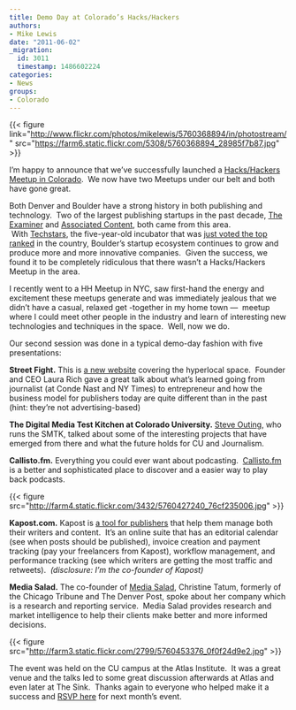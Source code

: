 ```yaml
---
title: Demo Day at Colorado’s Hacks/Hackers
authors:
- Mike Lewis
date: "2011-06-02"
_migration:
  id: 3011
  timestamp: 1486602224
categories:
- News
groups:
- Colorado
---
```


{{< figure link="http://www.flickr.com/photos/mikelewis/5760368894/in/photostream/" src="https://farm6.static.flickr.com/5308/5760368894_28985f7b87.jpg" >}}

I&#8217;m happy to announce that we&#8217;ve successfully launched a [Hacks/Hackers Meetup in Colorado][1].  We now have two Meetups under our belt and both have gone great.

Both Denver and Boulder have a strong history in both publishing and technology.  Two of the largest publishing startups in the past decade, [The Examiner][2] and [Associated Content][3], both came from this area.  With [Techstars][4], the five-year-old incubator that was [just voted the top ranked][5] in the country, Boulder’s startup ecosystem continues to grow and produce more and more innovative companies.  Given the success, we found it to be completely ridiculous that there wasn’t a Hacks/Hackers Meetup in the area.

I recently went to a HH Meetup in NYC, saw first-hand the energy and excitement these meetups generate and was immediately jealous that we didn’t have a casual, relaxed get -together in my home town —  meetup where I could meet other people in the industry and learn of interesting new technologies and techniques in the space.  Well, now we do.

Our second session was done in a typical demo-day fashion with five presentations:

**Street Fight.** This is [a new website][6] covering the hyperlocal space.  Founder and CEO Laura Rich gave a great talk about what&#8217;s learned going from journalist (at Conde Nast and NY Times) to entrepreneur and how the business model for publishers today are quite different than in the past (hint: they&#8217;re not advertising-based)

**The Digital Media Test Kitchen at Colorado University.** [Steve Outing][7], who runs the SMTK, talked about some of the interesting projects that have emerged from there and what the future holds for CU and Journalism.

**Callisto.fm.** Everything you could ever want about podcasting.  [Callisto.fm][8] is a better and sophisticated place to discover and a easier way to play back podcasts.

{{< figure src="http://farm4.static.flickr.com/3432/5760427240_76cf235006.jpg" >}}

**Kapost.com.** Kapost is [a tool for publishers][9] that help them manage both their writers and content.  It&#8217;s an online suite that has an editorial calendar (see when posts should be published), invoice creation and payment tracking (pay your freelancers from Kapost), workflow management, and performance tracking (see which writers are getting the most traffic and retweets).  _(disclosure: I&#8217;m the co-founder of Kapost)_

**Media Salad.** The co-founder of [Media Salad][10], Christine Tatum, formerly of the Chicago Tribune and The Denver Post, spoke about her company which is a research and reporting service.  Media Salad provides research and market intelligence to help their clients make better and more informed decisions.

{{< figure src="http://farm3.static.flickr.com/2799/5760453376_0f0f24d9e2.jpg" >}}

The event was held on the CU campus at the Atlas Institute.  It was a great venue and the talks led to some great discussion afterwards at Atlas and even later at The Sink.  Thanks again to everyone who helped make it a success and [RSVP here][11] for next month&#8217;s event.

 [1]: http://www.meetup.com/hackshackersco/
 [2]: http://www.examiner.com/denver
 [3]: http://www.associatedcontent.com/
 [4]: http://www.techstars.org/
 [5]: http://www.readwriteweb.com/start/2011/05/techstars-beats-y-combinator-r.php
 [6]: http://streetfightmag.com/
 [7]: http://steveouting.com/
 [8]: http://www.callisto.fm
 [9]: http://kapost.com
 [10]: http://www.mediasalad.com/
 [11]: http://www.meetup.com/hackshackersco/events/19955861/